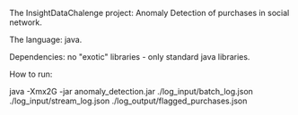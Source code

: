 The InsightDataChalenge project:
Anomaly Detection of purchases in social network. 

The language: java.

Dependencies: no "exotic" libraries - only standard java libraries.

How to run:
 
java -Xmx2G -jar anomaly_detection.jar ./log_input/batch_log.json ./log_input/stream_log.json ./log_output/flagged_purchases.json 
